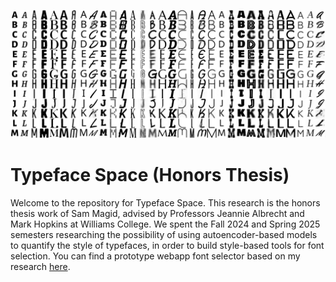 ![a bunch of generated and non-generated letters](front-image.png)

# Typeface Space (Honors Thesis)

Welcome to the repository for Typeface Space. This research is the honors thesis work of Sam Magid, advised by Professors Jeannie Albrecht and Mark Hopkins at Williams College. We spent the Fall 2024 and Spring 2025 semesters researching the possibility of using autoencoder-based models to quantify the style of typefaces, in order to build style-based tools for font selection. You can find a prototype webapp font selector based on my research [here](http://sysnet.cs.williams.edu/~25sm39/).